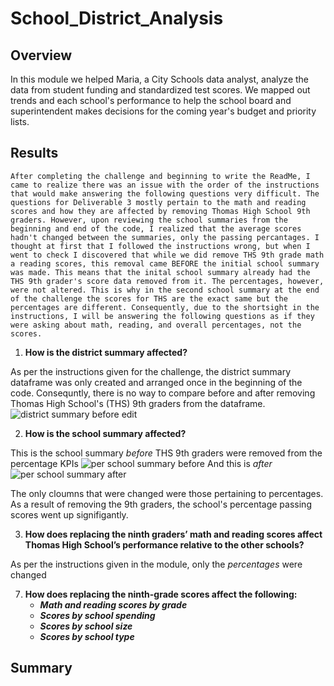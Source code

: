 # School_District_Analysis

## Overview
In this module we helped Maria, a City Schools data analyst, analyze the data from student funding and standardized test scores. We mapped out trends and each school's performance to help the school board and superintendent makes decisions for the coming year's budget and priority lists. 
## Results

`After completing the challenge and beginning to write the ReadMe, I came to realize there was an issue with the order of the instructions that would make answering the following questions very difficult. The questions for Deliverable 3 mostly pertain to the math and reading scores and how they are affected by removing Thomas High School 9th graders. However, upon reviewing the school summaries from the beginning and end of the code, I realized that the average scores hadn't changed between the summaries, only the passing percantages. I thought at first that I followed the instructions wrong, but when I went to check I discovered that while we did remove THS 9th grade math a reading scores, this removal came BEFORE the initial school summary was made. This means that the inital school summary already had the THS 9th grader's score data removed from it. The percentages, however, were not altered. This is why in the second school summary at the end of the challenge the scores for THS are the exact same but the percentages are different. Consequently, due to the shortsight in the instructions, I will be answering the following questions as if they were asking about math, reading, and overall percentages, not the scores.  `

1. __How is the district summary affected?__

As per the instructions given for the challenge, the district summary dataframe was only created and arranged once in the beginning of the code. Consequntly, there is no way to compare before and after removing Thomas High School's (THS) 9th graders from the dataframe. 
![district summary before edit](https://user-images.githubusercontent.com/100237685/189189077-b5119dbb-055d-498b-834c-f99a2447b177.png)


2. __How is the school summary affected?__

This is the school summary _before_ THS 9th graders were removed from the percentage KPIs
![per school summary before](https://user-images.githubusercontent.com/100237685/189205645-b8c0bc06-b2e3-4fb4-8856-780debec595f.png)
And this is _after_
![per school summary after](https://user-images.githubusercontent.com/100237685/189205656-e9560943-252e-4d7c-a1f4-e18466cc20ca.png)

The only cloumns that were changed were those pertaining to percentages. As a result of removing the 9th graders, the school's percentage passing scores went up signifigantly. 


3. __How does replacing the ninth graders’ math and reading scores affect Thomas High School’s performance relative to the other schools?__

As per the instructions given in the module, only the _percentages_ were changed 

7. __How does replacing the ninth-grade scores affect the following:__
    * ___Math and reading scores by grade___
    * ___Scores by school spending___
    * ___Scores by school size___
    * ___Scores by school type___

## Summary
